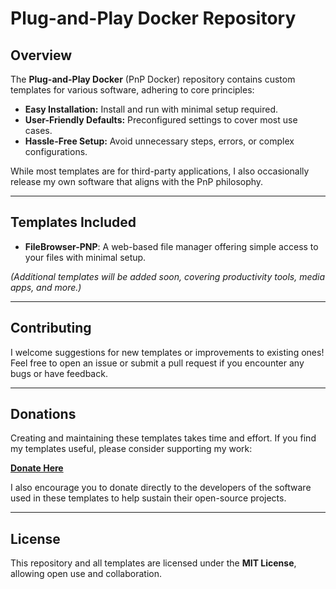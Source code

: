 # Plug-and-Play Docker Repository

## Overview  
The **Plug-and-Play Docker** (PnP Docker) repository contains custom templates for various software, adhering to core principles:

- **Easy Installation:** Install and run with minimal setup required.
- **User-Friendly Defaults:** Preconfigured settings to cover most use cases.
- **Hassle-Free Setup:** Avoid unnecessary steps, errors, or complex configurations.

While most templates are for third-party applications, I also occasionally release my own software that aligns with the PnP philosophy.

---

## Templates Included  
- **FileBrowser-PNP**: A web-based file manager offering simple access to your files with minimal setup.  

*(Additional templates will be added soon, covering productivity tools, media apps, and more.)*

---

## Contributing  
I welcome suggestions for new templates or improvements to existing ones! Feel free to open an issue or submit a pull request if you encounter any bugs or have feedback.

---

## Donations  
Creating and maintaining these templates takes time and effort. If you find my templates useful, please consider supporting my work:  

[**Donate Here**](https://www.paypal.me/logandwaters)  

I also encourage you to donate directly to the developers of the software used in these templates to help sustain their open-source projects.

---

## License  
This repository and all templates are licensed under the **MIT License**, allowing open use and collaboration.
